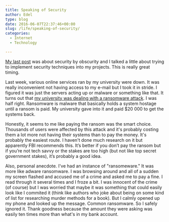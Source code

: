 ```yaml
---
title: Speaking of Security
author: Edel
type: blog
date: 2016-06-07T22:37:46+00:00
slug: /life/speaking-of-security/
categories:
  - Internet
  - Technology

---
```

[My last post][1] was about security by obscurity and I talked a little about trying to implement security techniques into my projects. This is really great timing.

Last week, various online services ran by my university were down. It was really inconvenient not having access to my e-mail but I took it in stride. I figured it was just the servers acting up or malware or something like that. It turns out that [my university was dealing with a ransomware attack][2]. I was half right. Ransomware is malware that basically holds a system hostage until a ransom is paid. My university gave into it and paid $20 000 to get the systems back.

Honestly, it seems to me like paying the ransom was the smart choice. Thousands of users were affected by this attack and it's probably costing them a lot more not having their systems than to pay the money. It's probably the easiest route. I haven't done much research on it but apparently FBI recommends this. It’s better if you don’t pay the ransom but if you’re not tech savvy or the stakes are too high (but not like top secret government stakes), it’s probably a good idea.

Also, personal anecdote. I've had an instance of "ransomeware." It was more like adware ransomware. I was browsing around and all of a sudden my screen flashed and accused me of a crime and asked me to pay a fine. I read through it several times and I froze a bit. I was innocent of the crime (of course) but I was worried that maybe it was something that could easily look like I commited it (think like authors who joke about being on some kind of list for researching murder methods for a book). But I calmly opened up my phone and looked up the message. Common ransomware. So I safely ignored it. Thank goodness because the amount they were asking was easily ten times more than what's in my bank account.




 [1]: /2016/06/security-by-obscurity/
 [2]: http://www.ucalgary.ca/it/news/06072016/university-calgary-makes-significant-progress-address-systems-issues
